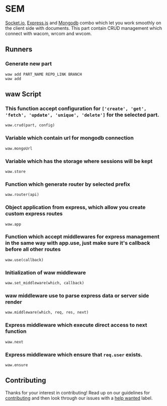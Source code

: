 # SEM
[Socket.io](https://socket.io), [Express.js](https://expressjs.com) and [Mongodb](https://www.mongodb.com) combo which let you work smoothly on the client side with documents. This part contain CRUD management which connect with wacom, wrcom and wvcom.

## Runners
### Generate new part
`waw add PART_NAME REPO_LINK BRANCH`<br>
`waw add`

## waw Script
### This function accept configuration for `['create', 'get', 'fetch', 'update', 'unique', 'delete']` for the selected part.
`waw.crud(part, config)`
### Variable which contain url for mongodb connection
`waw.mongoUrl`
### Variable which has the storage where sessions will be kept
`waw.store`
### Function which generate router by selected prefix
`waw.router(api)`
### Object application from express, which allow you create custom express routes
`waw.app`
### Function which accept middlewares for express management in the same way with app.use, just make sure it's callback before all other routes
`waw.use(callback)`
### Initialization of waw middleware
`waw.set_middleware(which, callback)`
### waw middleware use to parse express data or server side render
`waw.middleware(which, req, res, next)`
### Express middleware which execute direct access to next function
`waw.next`
### Express middleware which ensure that `req.user` exists.
`waw.ensure`

## Contributing
Thanks for your interest in contributing! Read up on our guidelines for
[contributing](https://github.com/WebArtWork/sem/CONTRIBUTING.md)
and then look through our issues with a [help wanted](https://github.com/WebArtWork/sem/issues?q=is%3Aopen+is%3Aissue+label%3A%22help+wanted%22)
label.
